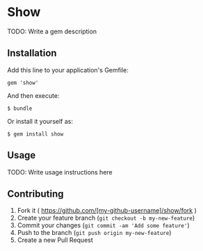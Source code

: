 # Show

TODO: Write a gem description

## Installation

Add this line to your application's Gemfile:

    gem 'show'

And then execute:

    $ bundle

Or install it yourself as:

    $ gem install show

## Usage

TODO: Write usage instructions here

## Contributing

1. Fork it ( https://github.com/[my-github-username]/show/fork )
2. Create your feature branch (`git checkout -b my-new-feature`)
3. Commit your changes (`git commit -am 'Add some feature'`)
4. Push to the branch (`git push origin my-new-feature`)
5. Create a new Pull Request
